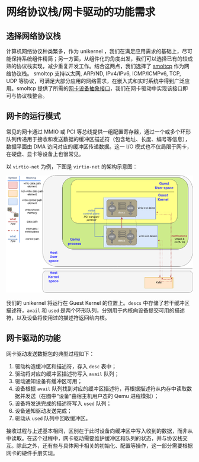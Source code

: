 # 网络协议栈/网卡驱动的功能需求

## 选择网络协议栈

计算机网络协议种类繁多，作为 unikernel ，我们在满足应用需求的基础上，尽可能保持系统组件精简；另一方面，从组件化的角度出发，我们可以选择已有的较成熟的协议栈实现，减少重复开发工作。结合这两点，我们选择了 [smoltcp](https://github.com/smoltcp-rs/smoltcp) 作为网络协议栈。 smoltcp 支持以太网, ARP/ND, IPv4/IPv6, ICMP/ICMPv6, TCP, UDP 等协议，可满足大部分应用的网络需求，在嵌入式和实时系统中得到广泛应用。smoltcp 提供了所需的[网卡设备抽象接口](https://docs.rs/smoltcp/latest/smoltcp/phy/index.html)，我们在网卡驱动中实现该接口即可与协议栈整合。

## 网卡的运行模式

常见的网卡通过 MMIO 或 PCI 等总线提供一组配置寄存器，通过一个或多个环形队列传递用于接收和发送数据的缓冲区描述符（包含地址、长度、编号等信息），数据平面由 DMA 访问对应的缓冲区传递数据。这一 I/O 模式也不仅局限于网卡，在硬盘、显卡等设备上也很常见。

以 `virtio-net` 为例，下图是 `virtio-net` 的架构示意图：

![vn](assets/virtio-net.png)

我们的 unikernel 将运行在 Guest Kernel 的位置上。`descs` 中存储了若干缓冲区描述符，`avail` 和 `used` 是两个环形队列，分别用于内核向设备提交可用的描述符，以及设备将使用过的描述符返回给内核。

## 网卡驱动的功能

网卡驱动发送数据包的典型过程如下：

1. 驱动构造缓冲区和描述符，存入 `desc` 表中；
2. 驱动将对应的缓冲区描述符写入 `avail` 队列；
3. 驱动通知设备有缓冲区可用；
4. 设备根据 `avail` 队列找到对应的缓冲区描述符，再根据描述符从内存中读取数据并发送（在图中“设备”由宿主机用户态的 Qemu 进程模拟）；
5. 设备将发送完成的描述符写入 `used` 队列；
6. 设备通知驱动发送完成；
7. 驱动从 `used` 队列中回收缓冲区。

接收过程与上述基本相同，区别在于此时设备向缓冲区中写入收到的数据，而非从中读取。在这个过程中，网卡驱动需要维护缓冲区和队列的状态，并与协议栈交互。除此之外，还有些与具体网卡相关的初始化、配置等操作，这一部分需要根据网卡的硬件手册实现。
